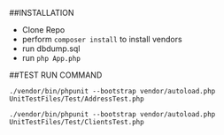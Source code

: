 ##INSTALLATION

- Clone Repo
- perform ```composer install``` to install vendors
- run dbdump.sql
- run `php App.php` 

##TEST RUN COMMAND

```./vendor/bin/phpunit --bootstrap vendor/autoload.php UnitTestFiles/Test/AddressTest.php```

```./vendor/bin/phpunit --bootstrap vendor/autoload.php UnitTestFiles/Test/ClientsTest.php```